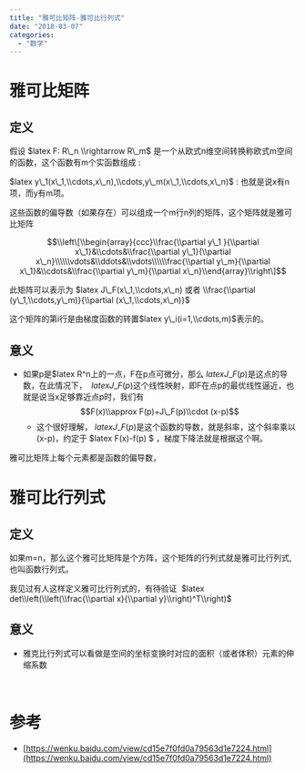 ```yaml
---
title: "雅可比矩阵-雅可比行列式"
date: "2018-03-07"
categories: 
  - "数学"
---
```


# 雅可比矩阵

## 定义

假设 $latex F: R\_n \\rightarrow R\_m$ 是一个从欧式n维空间转换称欧式m空间的函数，这个函数有m个实函数组成 :

$latex y\_1(x\_1,\\cdots,x\_n),\\cdots,y\_m(x\_1,\\cdots,x\_n)$ : 也就是说x有n项，而y有m项。

这些函数的偏导数（如果存在）可以组成一个m行n列的矩阵，这个矩阵就是雅可比矩阵

$$\\left\[\\begin{array}{ccc}\\frac{\\partial y\_1 }{\\partial x\_1}&\\cdots&\\frac{\\partial y\_1}{\\partial x\_n}\\\\\\vdots&\\ddots&\\vdots\\\\\\frac{\\partial y\_m}{\\partial x\_1}&\\cdots&\\frac{\\partial y\_m}{\\partial x\_n}\\end{array}\\right\]$$

此矩阵可以表示为 $latex J\_F(x\_1,\\cdots,x\_n) 或者 \\frac{\\partial (y\_1,\\cdots,y\_m)}{\\partial (x\_1,\\cdots,x\_n)}$

这个矩阵的第i行是由梯度函数的转置$latex y\_i(i=1,\\cdots,m)$表示的。

## 意义

- 如果p是$latex R^n上的一点，F在p点可微分，那么 $latex J\_F(p)$是这点的导数，在此情况下，  $latex J\_F(p)$这个线性映射，即F在点p的最优线性逼近，也就是说当x足够靠近点p时，我们有 $$F(x)\\approx F(p)+J\_F(p)\\cdot (x-p)$$
    - 这个很好理解， $latex J\_F(p)$是这个函数的导数，就是斜率，这个斜率乘以 (x-p)，约定于 $latex F(x)-f(p) $ ，梯度下降法就是根据这个啊。

雅可比矩阵上每个元素都是函数的偏导数，

# 雅可比行列式

## 定义

如果m=n，那么这个雅可比矩阵是个方阵，这个矩阵的行列式就是雅可比行列式,也叫函数行列式。

我见过有人这样定义雅可比行列式的，有待验证  $latex det\\left(\\left(\\frac{\\partial x}{\\partial y}\\right)^T\\right)$

## 意义

- 雅克比行列式可以看做是空间的坐标变换时对应的面积（或者体积）元素的伸缩系数

 

# 参考

- [https://wenku.baidu.com/view/cd15e7f0fd0a79563d1e7224.html](https://wenku.baidu.com/view/cd15e7f0fd0a79563d1e7224.html)
